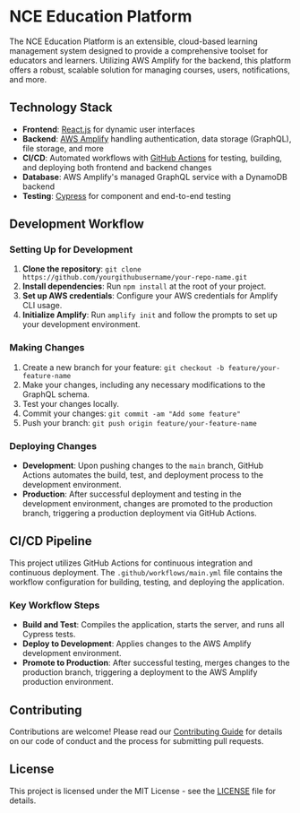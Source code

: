 # NCE Education Platform

The NCE Education Platform is an extensible, cloud-based learning management system designed to provide a comprehensive toolset for educators and learners. Utilizing AWS Amplify for the backend, this platform offers a robust, scalable solution for managing courses, users, notifications, and more.

## Technology Stack

- **Frontend**: [React.js](https://reactjs.org/) for dynamic user interfaces
- **Backend**: [AWS Amplify](https://aws.amazon.com/amplify/) handling authentication, data storage (GraphQL), file storage, and more
- **CI/CD**: Automated workflows with [GitHub Actions](https://github.com/features/actions) for testing, building, and deploying both frontend and backend changes
- **Database**: AWS Amplify's managed GraphQL service with a DynamoDB backend
- **Testing**: [Cypress](https://www.cypress.io/) for component and end-to-end testing

## Development Workflow

### Setting Up for Development

1. **Clone the repository**: `git clone https://github.com/yourgithubusername/your-repo-name.git`
2. **Install dependencies**: Run `npm install` at the root of your project.
3. **Set up AWS credentials**: Configure your AWS credentials for Amplify CLI usage.
4. **Initialize Amplify**: Run `amplify init` and follow the prompts to set up your development environment.

### Making Changes

1. Create a new branch for your feature: `git checkout -b feature/your-feature-name`
2. Make your changes, including any necessary modifications to the GraphQL schema.
3. Test your changes locally.
4. Commit your changes: `git commit -am "Add some feature"`
5. Push your branch: `git push origin feature/your-feature-name`

### Deploying Changes

- **Development**: Upon pushing changes to the `main` branch, GitHub Actions automates the build, test, and deployment process to the development environment.
- **Production**: After successful deployment and testing in the development environment, changes are promoted to the production branch, triggering a production deployment via GitHub Actions.

## CI/CD Pipeline

This project utilizes GitHub Actions for continuous integration and continuous deployment. The `.github/workflows/main.yml` file contains the workflow configuration for building, testing, and deploying the application.

### Key Workflow Steps

- **Build and Test**: Compiles the application, starts the server, and runs all Cypress tests.
- **Deploy to Development**: Applies changes to the AWS Amplify development environment.
- **Promote to Production**: After successful testing, merges changes to the production branch, triggering a deployment to the AWS Amplify production environment.

## Contributing

Contributions are welcome! Please read our [Contributing Guide](CONTRIBUTING.md) for details on our code of conduct and the process for submitting pull requests.

## License

This project is licensed under the MIT License - see the [LICENSE](LICENSE) file for details.